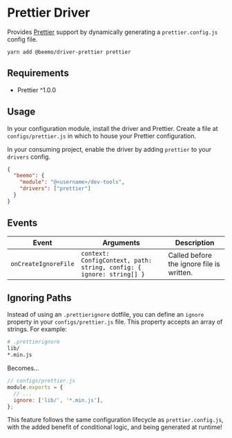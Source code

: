 # Prettier Driver

Provides [Prettier](https://github.com/prettier/prettier) support by dynamically generating a
`prettier.config.js` config file.

```
yarn add @beemo/driver-prettier prettier
```

## Requirements

- Prettier ^1.0.0

## Usage

In your configuration module, install the driver and Prettier. Create a file at
`configs/prettier.js` in which to house your Prettier configuration.

In your consuming project, enable the driver by adding `prettier` to your `drivers` config.

```json
{
  "beemo": {
    "module": "@<username>/dev-tools",
    "drivers": ["prettier"]
  }
}
```

## Events

| Event                | Arguments                                                            | Description                               |
| -------------------- | -------------------------------------------------------------------- | ----------------------------------------- |
| `onCreateIgnoreFile` | `context: ConfigContext, path: string, config: { ignore: string[] }` | Called before the ignore file is written. |

## Ignoring Paths

Instead of using an `.prettierignore` dotfile, you can define an `ignore` property in your
`configs/prettier.js` file. This property accepts an array of strings. For example:

```bash
# .prettierignore
lib/
*.min.js
```

Becomes...

```js
// configs/prettier.js
module.exports = {
  // ...
  ignore: ['lib/', '*.min.js'],
};
```

This feature follows the same configuration lifecycle as `prettier.config.js`, with the added
benefit of conditional logic, and being generated at runtime!
